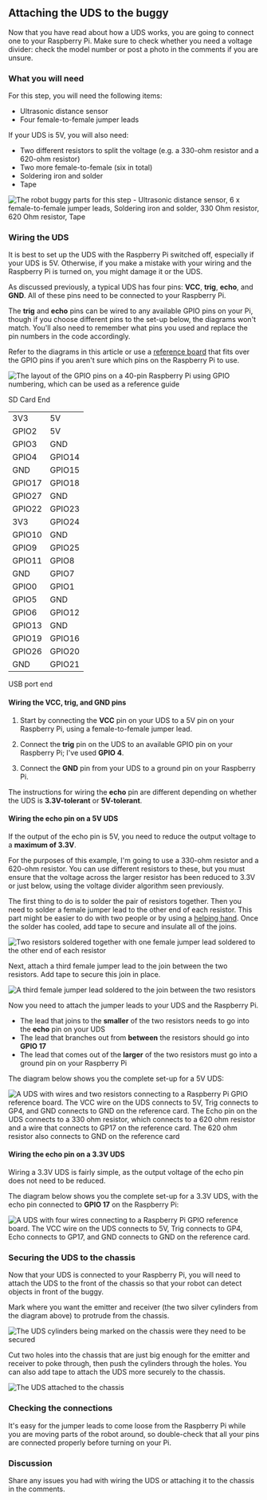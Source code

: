 [comment]: # (
Is this step open? Y/N
If so, short description of this step:
Related links:
Related files:
)

## Attaching the UDS to the buggy

Now that you have read about how a UDS works, you are going to connect one to your Raspberry Pi. Make sure to check whether you need a voltage divider: check the model number or post a photo in the comments if you are unsure.

### What you will need

For this step, you will need the following items:

+ Ultrasonic distance sensor
+ Four female-to-female jumper leads

If your UDS is 5V, you will also need:

+ Two different resistors to split the voltage (e.g. a 330-ohm resistor and a 620-ohm resistor)
+ Two more female-to-female (six in total)
+ Soldering iron and solder
+ Tape

![The robot buggy parts for this step - Ultrasonic distance sensor, 6 x female-to-female jumper leads, Soldering iron and solder, 330 Ohm resistor, 620 Ohm resistor, Tape](https://rpf-futurelearn.s3-eu-west-1.amazonaws.com/Robotics+-+Robot+Buggy/Photographs/2_7-parts-for-the-UDS.jpg)

### Wiring the UDS

It is best to set up the UDS with the Raspberry Pi switched off, especially if your UDS is 5V. Otherwise, if you make a mistake with your wiring and the Raspberry Pi is turned on, you might damage it or the UDS.

As discussed previously, a typical UDS has four pins: **VCC**, **trig**, **echo**, and **GND**. All of these pins need to be connected to your Raspberry Pi.

The **trig** and **echo** pins can be wired to any available GPIO pins on your Pi, though if you choose different pins to the set-up below, the diagrams won't match. You'll also need to remember what pins you used and replace the pin numbers in the code accordingly.

Refer to the diagrams in this article or use a [reference board](https://rpf-futurelearn.s3-eu-west-1.amazonaws.com/Robotics+-+Robot+Buggy/Illustration/16-1_4-gpio-numbers-raspberry-pi-40-pin-header_To_Scale.pdf) that fits over the GPIO pins if you aren't sure which pins on the Raspberry Pi to use.

![The layout of the GPIO pins on a 40-pin Raspberry Pi using GPIO numbering, which can be used as a reference guide](https://rpf-futurelearn.s3-eu-west-1.amazonaws.com/Robotics+-+Robot+Buggy/Illustration/16-1_4-gpio-numbers-raspberry-pi-40-pin-header.png)

SD Card End

|||
|-|-|
|3V3|5V|
|GPIO2|5V|
|GPIO3|GND|
|GPIO4|GPIO14|
|GND|GPIO15|
|GPIO17|GPIO18|
|GPIO27|GND|
|GPIO22|GPIO23|
|3V3|GPIO24|
|GPIO10|GND|
|GPIO9|GPIO25|
|GPIO11|GPIO8|
|GND|GPIO7|
|GPIO0|GPIO1|
|GPIO5|GND|
|GPIO6|GPIO12|
|GPIO13|GND|
|GPIO19|GPIO16|
|GPIO26|GPIO20|
|GND|GPIO21|

USB port end



#### Wiring the VCC, trig, and GND pins

1. Start by connecting the **VCC** pin on your UDS to a 5V pin on your Raspberry Pi, using a female-to-female jumper lead.

2. Connect the **trig** pin on the UDS to an available GPIO pin on your Raspberry Pi; I've used **GPIO 4**.

3. Connect the **GND** pin from your UDS to a ground pin on your Raspberry Pi.

The instructions for wiring the **echo** pin are different depending on whether the UDS is **3.3V-tolerant** or **5V-tolerant**.

#### Wiring the echo pin on a 5V UDS

If the output of the echo pin is 5V, you need to reduce the output voltage to a **maximum of 3.3V**.

For the purposes of this example, I'm going to use a 330-ohm resistor and a 620-ohm resistor. You can use different resistors to these, but you must ensure that the voltage across the larger resistor has been reduced to 3.3V or just below, using the voltage divider algorithm seen previously.

The first thing to do is to solder the pair of resistors together. Then you need to solder a female jumper lead to the other end of each resistor. This part might be easier to do with two people or by using a [helping hand](https://www.instructables.com/id/How-to-Make-a-Helping-Hands-for-Soldering-at-Home-/). Once the solder has cooled, add tape to secure and insulate all of the joins.

![Two resistors soldered together with one female jumper lead soldered to the other end of each resistor](https://rpf-futurelearn.s3-eu-west-1.amazonaws.com/Robotics+-+Robot+Buggy/Photographs/2_7-resistors-and-jumper-leads-soldered-together.jpg)

Next, attach a third female jumper lead to the join between the two resistors. Add tape to secure this join in place.

![A third female jumper lead soldered to the join between the two resistors](https://rpf-futurelearn.s3-eu-west-1.amazonaws.com/Robotics+-+Robot+Buggy/Photographs/2_7-third-jumper-lead-soldered-to-resistors.jpg)

Now you need to attach the jumper leads to your UDS and the Raspberry Pi.

+ The lead that joins to the **smaller** of the two resistors needs to go into the **echo** pin on your UDS
+ The lead that branches out from **between** the resistors should go into **GPIO 17**
+ The lead that comes out of the **larger** of the two resistors must go into a ground pin on your Raspberry Pi

The diagram below shows you the complete set-up for a 5V UDS:

![A UDS with wires and two resistors connecting to a Raspberry Pi GPIO reference board. The VCC wire on the UDS connects to 5V, Trig connects to GP4, and GND connects to GND on the reference card. The Echo pin on the UDS connects to a 330 ohm resistor, which connects to a 620 ohm resistor and a wire that connects to GP17 on the reference card. The 620 ohm resistor also connects to GND on the reference card](https://rpf-futurelearn.s3-eu-west-1.amazonaws.com/Robotics+-+Robot+Buggy/Illustration/29-2_7-wiring-5V-UDS-diagram.png)

#### Wiring the echo pin on a 3.3V UDS

Wiring a 3.3V UDS is fairly simple, as the output voltage of the echo pin does not need to be reduced.

The diagram below shows you the complete set-up for a 3.3V UDS, with the echo pin connected to **GPIO 17** on the Raspberry Pi:

![A UDS with four wires connecting to a Raspberry Pi GPIO reference board. The VCC wire on the UDS connects to 5V, Trig connects to GP4, Echo connects to GP17, and GND connects to GND on the reference card.](https://rpf-futurelearn.s3-eu-west-1.amazonaws.com/Robotics+-+Robot+Buggy/Illustration/28-2_7-wiring-3V3-UDS-diagram.png)

### Securing the UDS to the chassis

Now that your UDS is connected to your Raspberry Pi, you will need to attach the UDS to the front of the chassis so that your robot can detect objects in front of the buggy.  

Mark where you want the emitter and receiver (the two silver cylinders from the diagram above) to protrude from the chassis.

![The UDS cylinders being marked on the chassis were they need to be secured](https://rpf-futurelearn.s3-eu-west-1.amazonaws.com/Robotics+-+Robot+Buggy/Photographs/2_7-marking-UDS-on-the-chassis.jpg)

Cut two holes into the chassis that are just big enough for the emitter and receiver to poke through, then push the cylinders through the holes. You can also add tape to attach the UDS more securely to the chassis.

![The UDS attached to the chassis](https://rpf-futurelearn.s3-eu-west-1.amazonaws.com/Robotics+-+Robot+Buggy/Photographs/2_7-UDS-attached-to-chassis.jpg)

### Checking the connections

It's easy for the jumper leads to come loose from the Raspberry Pi while you are moving parts of the robot around, so double-check that all your pins are connected properly before turning on your Pi.

### Discussion

Share any issues you had with wiring the UDS or attaching it to the chassis in the comments.

